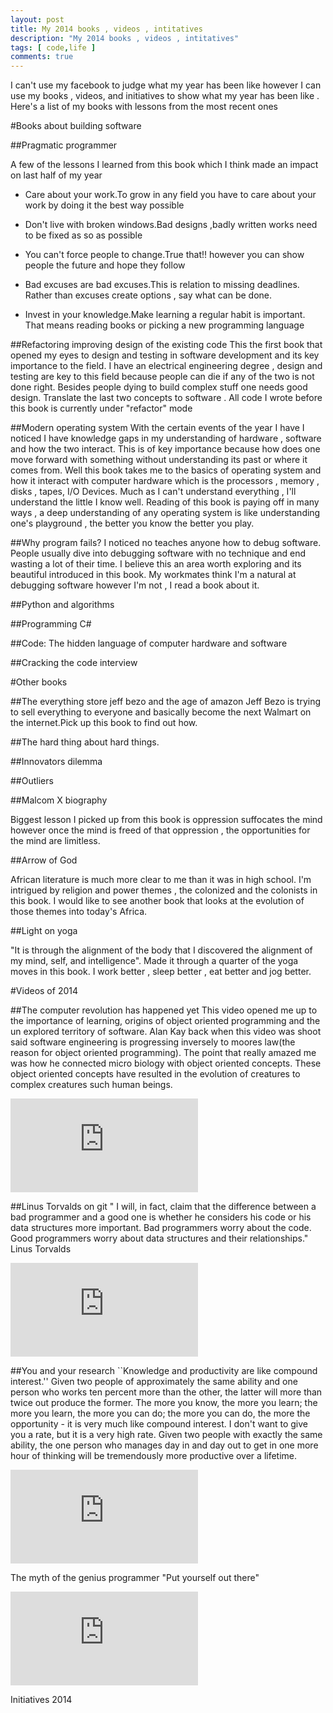 ```yaml
---
layout: post
title: My 2014 books , videos , intitatives
description: "My 2014 books , videos , intitatives"
tags: [ code,life ]
comments: true
---
```





I can't use my facebook to judge what my year has been like however I can use my books , videos, and initiatives to show what my year has been like . 
Here's a list of my books with lessons from the most recent ones 

#Books about building software

##Pragmatic programmer

A few  of the lessons I learned from this book which I think made an impact on last half of my year

* Care about your work.To grow in any field you have to care about your work by  doing it the best way possible

* Don't live with broken windows.Bad designs ,badly written works need to be fixed as so as possible
* You can't force people to change.True that!! however you can show people the future and hope they follow

* Bad excuses are bad excuses.This is relation to missing deadlines. Rather than excuses  create options , say what can be done.

* Invest in your knowledge.Make learning a regular habit is important. That means reading books or picking a new programming language


##Refactoring improving design of the existing code
This the first book that opened my eyes to design and testing in software development and its key importance to the field. I have an electrical engineering degree , design and testing are key to this field because people can die if any of the two is not done right. Besides people dying to build complex stuff one needs good design. Translate the last two concepts to software . All code I wrote before this book is currently under "refactor" mode

##Modern operating system
With the certain events of the year I have I noticed I have knowledge gaps in my understanding of hardware , software and how the two interact. This is of key importance because how does one move forward with something without understanding its past or where it comes from. Well this book takes me to the basics of operating system and how it interact with computer hardware which is the processors , memory , disks , tapes, I/O Devices. Much  as I can't understand everything , I'll understand the little I know well. Reading of this book is paying off in many ways , a deep understanding of any operating system is like understanding one's playground , the better you know the better you play.


##Why program fails?
I noticed no teaches anyone how to debug software. People usually dive into debugging software with no technique and end wasting a lot of their time. I believe this an area worth exploring and its beautiful introduced in this book. My workmates think I'm a natural at debugging software however I'm  not , I read a book about it.

##Python and algorithms

##Programming C#

##Code: The hidden language of computer hardware and software

##Cracking the code interview

#Other books

##The everything store jeff bezo and the age of amazon
Jeff Bezo is trying to sell everything to everyone and basically become the next Walmart  on the internet.Pick up this book to find out how.

##The hard thing about hard things.

##Innovators dilemma

##Outliers

##Malcom X biography

Biggest lesson I picked up from this book is oppression suffocates the mind however once the mind is freed of that oppression , the opportunities for the mind are limitless.

##Arrow of God

African literature is much more clear to me than it was in high school.  I'm intrigued by religion and power themes  , the colonized and the colonists in this book. I would like to see another book that looks at the evolution of those themes into today's Africa.

##Light on yoga

"It is through the alignment of the body that I discovered the alignment of my mind, self, and intelligence".
Made it through a quarter of the yoga moves in this book. I work better , sleep better , eat better and jog better.

#Videos of 2014

##The computer revolution has happened yet
This video opened me up to the importance of learning, origins of object oriented programming and the un explored territory of software. Alan Kay back when this video was shoot said software engineering is progressing inversely to moores law(the reason for object oriented programming). The point that really amazed me was how he connected micro biology with object oriented concepts. These object oriented concepts  have resulted in the evolution of creatures to complex creatures such human beings.

<iframe src="https://www.youtube.com/embed/oKg1hTOQXoY" frameborder="0" > </iframe>

##Linus Torvalds on git
" I will, in fact, claim that the difference between a bad programmer and a good one is whether he considers his code or his data structures more important. Bad programmers worry about the code. Good programmers worry about data structures and their relationships." Linus Torvalds

<iframe src="https://www.youtube.com/embed/4XpnKHJAok8" frameborder="0" > </iframe>

##You and your research
``Knowledge and productivity are like compound interest.'' Given two people of approximately the same ability and one person who works ten percent more than the other, the latter will more than twice out produce the former. The more you know, the more you learn; the more you learn, the more you can do; the more you can do, the more the opportunity - it is very much like compound interest. I don't want to give you a rate, but it is a very high rate. Given two people with exactly the same ability, the one person who manages day in and day out to get in one more hour of thinking will be tremendously more productive over a lifetime.

<iframe src="https://www.youtube.com/embed/a1zDuOPkMSw" frameborder="0" > </iframe>

The myth of the genius programmer
"Put yourself out there"

<iframe src="https://www.youtube.com/embed/0SARbwvhupQ" frameborder="0" > </iframe>



Initiatives 2014
